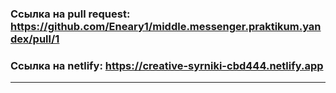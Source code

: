 ### Ссылка на pull request: https://github.com/Eneary1/middle.messenger.praktikum.yandex/pull/1

### Ссылка на netlify: https://creative-syrniki-cbd444.netlify.app
---